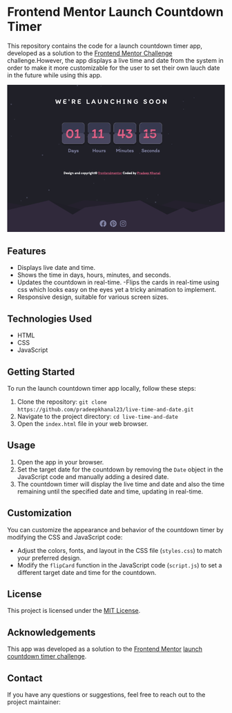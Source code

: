 # Frontend Mentor Launch Countdown Timer

This repository contains the code for a launch countdown timer app, developed as a solution to the [Frontend Mentor Challenge](https://www.frontendmentor.io/challenges/launch-countdown-timer-N0XkGfyz-) challenge.However, the app displays a live time and date from the system in order to make it more customizable for the user to set their own lauch date in the future while using this app.

![Launch Countdown Timer](./images/live-time-and-date.png)

## Features

- Displays live date and time.
- Shows the time in days, hours, minutes, and seconds.
- Updates the countdown in real-time.
  -Flips the cards in real-time using css which looks easy on the eyes yet a tricky animation to implement.
- Responsive design, suitable for various screen sizes.

## Technologies Used

- HTML
- CSS
- JavaScript

## Getting Started

To run the launch countdown timer app locally, follow these steps:

1. Clone the repository: `git clone https://github.com/pradeepkhanal23/live-time-and-date.git`
2. Navigate to the project directory: `cd live-time-and-date`
3. Open the `index.html` file in your web browser.

## Usage

1. Open the app in your browser.
2. Set the target date for the countdown by removing the `Date` object in the JavaScript code and manually adding a desired date.
3. The countdown timer will display the live time and date and also the time remaining until the specified date and time, updating in real-time.

## Customization

You can customize the appearance and behavior of the countdown timer by modifying the CSS and JavaScript code:

- Adjust the colors, fonts, and layout in the CSS file (`styles.css`) to match your preferred design.
- Modify the `flipCard` function in the JavaScript code (`script.js`) to set a different target date and time for the countdown.

## License

This project is licensed under the [MIT License](LICENSE).

## Acknowledgements

This app was developed as a solution to the [Frontend Mentor](https://www.frontendmentor.io) [launch countdown timer challenge](https://www.frontendmentor.io/challenges/launch-countdown-timer-N0XkGfyz-).

## Contact

If you have any questions or suggestions, feel free to reach out to the project maintainer:
